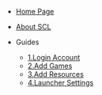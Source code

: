 <!-- docs/_sidebar.md -->

* [Home Page](en_us/)

* [About SCL](en_us/introduce.md)

* Guides
    * [1.Login Account](en_us/guide/register.md)
    * [2.Add Games](en_us/guide/addgame.md)
    * [3.Add Resources](en_us/guide/addresources.md)
    * [4.Launcher Settings](en_us/guide/settings.md)
    